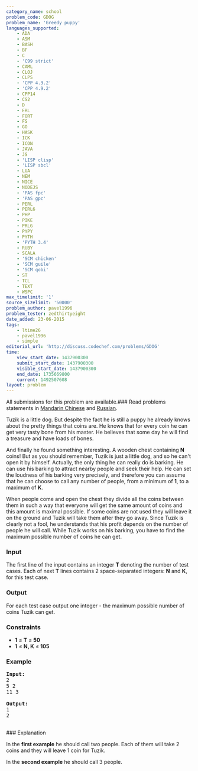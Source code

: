 ```yaml
---
category_name: school
problem_code: GDOG
problem_name: 'Greedy puppy'
languages_supported:
    - ADA
    - ASM
    - BASH
    - BF
    - C
    - 'C99 strict'
    - CAML
    - CLOJ
    - CLPS
    - 'CPP 4.3.2'
    - 'CPP 4.9.2'
    - CPP14
    - CS2
    - D
    - ERL
    - FORT
    - FS
    - GO
    - HASK
    - ICK
    - ICON
    - JAVA
    - JS
    - 'LISP clisp'
    - 'LISP sbcl'
    - LUA
    - NEM
    - NICE
    - NODEJS
    - 'PAS fpc'
    - 'PAS gpc'
    - PERL
    - PERL6
    - PHP
    - PIKE
    - PRLG
    - PYPY
    - PYTH
    - 'PYTH 3.4'
    - RUBY
    - SCALA
    - 'SCM chicken'
    - 'SCM guile'
    - 'SCM qobi'
    - ST
    - TCL
    - TEXT
    - WSPC
max_timelimit: '1'
source_sizelimit: '50000'
problem_author: pavel1996
problem_tester: zedthirtyeight
date_added: 23-06-2015
tags:
    - ltime26
    - pavel1996
    - simple
editorial_url: 'http://discuss.codechef.com/problems/GDOG'
time:
    view_start_date: 1437900300
    submit_start_date: 1437900300
    visible_start_date: 1437900300
    end_date: 1735669800
    current: 1492507608
layout: problem
---
```

All submissions for this problem are available.###  Read problems statements in [Mandarin Chinese](http://www.codechef.com/download/translated/LTIME26/mandarin/GDOG.pdf) and [Russian](http://www.codechef.com/download/translated/LTIME26/russian/GDOG.pdf).

Tuzik is a little dog. But despite the fact he is still a puppy he already knows about the pretty things that coins are. He knows that for every coin he can get very tasty bone from his master. He believes that some day he will find a treasure and have loads of bones.

And finally he found something interesting. A wooden chest containing **N** coins! But as you should remember, Tuzik is just a little dog, and so he can't open it by himself. Actually, the only thing he can really do is barking. He can use his barking to attract nearby people and seek their help. He can set the loudness of his barking very precisely, and therefore you can assume that he can choose to call any number of people, from a minimum of **1**, to a maximum of **K**.

When people come and open the chest they divide all the coins between them in such a way that everyone will get the same amount of coins and this amount is maximal possible. If some coins are not used they will leave it on the ground and Tuzik will take them after they go away. Since Tuzik is clearly not a fool, he understands that his profit depends on the number of people he will call. While Tuzik works on his barking, you have to find the maximum possible number of coins he can get.

### Input

The first line of the input contains an integer **T** denoting the number of test cases. Each of next **T** lines contains 2 space-separated integers: **N** and **K**, for this test case.

### Output

For each test case output one integer - the maximum possible number of coins Tuzik can get.

### Constraints

- **1** ≤ **T** ≤ **50**
- **1** ≤ **N, K** ≤ **105**

### Example

<pre><b>Input:</b>
2
5 2
11 3

<b>Output:</b>
1
2

</pre>### Explanation
In the **first example** he should call two people. Each of them will take 2 coins and they will leave 1 coin for Tuzik.

In the **second example** he should call 3 people.
